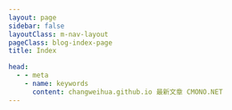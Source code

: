 ```yaml
---
layout: page
sidebar: false
layoutClass: m-nav-layout
pageClass: blog-index-page
title: Index

head:
  - - meta
    - name: keywords
      content: changweihua.github.io 最新文章 CMONO.NET
---
```

<!-- <BlogIndex /> -->
<a-spin :spinning="spinning" size="large" :delay="delayTime">
  <div class="flex p-6 justify-center items-center">
    <ListView :categories="categories" />
  </div>
</a-spin>

<script setup lang="ts">
import { onMounted, ref } from "vue";
import { delay } from "lodash-es";
import ListView from '@/components/ListView.vue';
import BlogIndex from "@vp/components/BlogIndex.vue"
import { data as posts } from '@vp/posts.data.ts'

const spinning = ref<boolean>(false);
const delayTime = 200;

let categories: ref<Array<{
    title: string;
    link: string;
    description?: string;
    icon: string;
    poster?: string
    posterAlt?: string
  }>> = ref([]);

onMounted(() => {
  categories.value = posts.map((p) => {
    return {
      link: p.url,
      title: p.title ,
      description: p.date.string,// p.excerpt,
      poster: '/images/cmono-4c0cf778e497ab206289099ce51db5f.png"',
      // icon: "VueJS",
    };
  });
  // fetch(`/jsons/lastest_blogs.json`)
  //   .then((res) => res.json())
  //   .then((json) => {
  //     categories.value = json.map((c) => {
  //       return {
  //         title: c["blogName"],
  //         link: c["filePath"],
  //         description: c["blogDescription"],
  //         poster: c["blogPoster"],
  //         // icon: "VueJS",
  //       };
  //     });
  //   }).finally(() => {
  //     delay(() => {
  //       spinning.value = false;
  //     }, 1500)
  //   });
});


</script>

<!-- ---
layout: doc
sidebar: false
---

# 项目进度 #

<hr />

::: timeline 2023-06-20
- **打印机**
:::

::: timeline 2023-06-12
:tada: 开始试运行 :tada:
:::

::: timeline 2023-06-09
:tada: 项目重新起航 :tada:
::: -->
